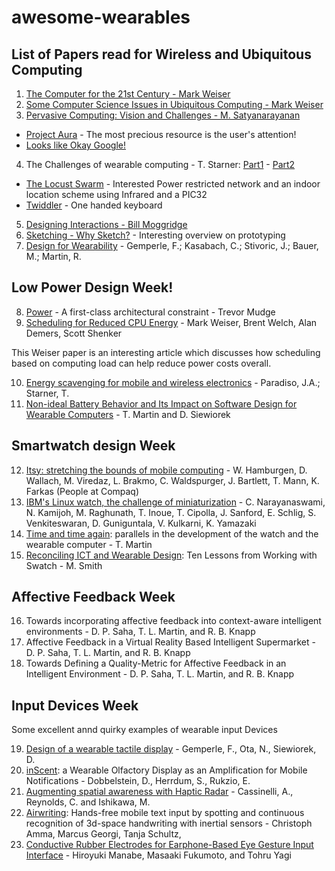 # awesome-wearables


## List of Papers read for Wireless and Ubiquitous Computing
1. [The Computer for the 21st Century - Mark Weiser]
2. [Some Computer Science Issues in Ubiquitous Computing - Mark Weiser]
3. [Pervasive Computing: Vision and Challenges - M. Satyanarayanan]
  - [Project Aura] - The most precious resource is the user's attention!
  - [Looks like Okay Google!]
4. The Challenges of wearable computing - T. Starner: [Part1] - [Part2]
  - [The Locust Swarm] - Interested Power restricted network and an indoor location scheme using Infrared and a PIC32
  - [Twiddler] - One handed keyboard
5. [Designing Interactions - Bill Moggridge]
6. [Sketching - Why Sketch?] - Interesting overview on prototyping
7. [Design for Wearability] - Gemperle, F.; Kasabach, C.; Stivoric, J.; Bauer, M.; Martin, R.

## Low Power Design Week!
8. [Power] - A first-class architectural constraint - Trevor Mudge
9. [Scheduling for Reduced CPU Energy] - Mark Weiser, Brent Welch, Alan Demers, Scott Shenker

This Weiser paper is an interesting article which discusses how scheduling based on computing load can help reduce power costs overall.

10. [Energy scavenging for mobile and wireless electronics] - Paradiso, J.A.; Starner, T.
11. [Non-ideal Battery Behavior and Its Impact on Software Design for Wearable Computers] - T. Martin and D. Siewiorek

## Smartwatch design Week

12. [Itsy: stretching the bounds of mobile computing] - W. Hamburgen, D. Wallach, M. Viredaz, L. Brakmo, C. Waldspurger, J. Bartlett, T. Mann, K. Farkas (People at Compaq)
13. [IBM's Linux watch, the challenge of miniaturization] - C. Narayanaswami, N. Kamijoh, M. Raghunath, T. Inoue, T. Cipolla, J. Sanford, E. Schlig, S. Venkiteswaran, D. Guniguntala, V. Kulkarni, K. Yamazaki
14. [Time and time again]: parallels in the development of the watch and the wearable computer - T. Martin
15. [Reconciling ICT and Wearable Design]: Ten Lessons from Working with Swatch - M. Smith

## Affective Feedback Week

16. Towards incorporating affective feedback into context-aware intelligent environments - D. P. Saha, T. L. Martin, and R. B. Knapp
17. Affective Feedback in a Virtual Reality Based Intelligent Supermarket - D. P. Saha, T. L. Martin, and R. B. Knapp
18. Towards Defining a Quality-Metric for Affective Feedback in an Intelligent Environment - D. P. Saha, T. L. Martin, and R. B. Knapp

## Input Devices Week
Some excellent annd quirky examples of wearable input Devices

19. [Design of a wearable tactile display] - Gemperle, F., Ota, N., Siewiorek, D.
20. [inScent]: a Wearable Olfactory Display as an Amplification for Mobile Notifications - Dobbelstein, D., Herrdum, S., Rukzio, E.
21. [Augmenting spatial awareness with Haptic Radar] - Cassinelli, A., Reynolds, C. and Ishikawa, M.
22. [Airwriting]: Hands-free mobile text input by spotting and continuous recognition of 3d-space handwriting with inertial sensors - Christoph Amma, Marcus Georgi, Tanja Schultz,
23. [Conductive Rubber Electrodes for Earphone-Based Eye Gesture Input Interface] - Hiroyuki Manabe, Masaaki Fukumoto, and Tohru Yagi

[The Computer for the 21st Century - Mark Weiser]: <http://www.ubiq.com/hypertext/weiser/SciAmDraft3.html>
[Some Computer Science Issues in Ubiquitous Computing - Mark Weiser]: <https://dl.acm.org/citation.cfm?id=159617>
[Pervasive Computing: Vision and Challenges - M. Satyanarayanan]: <http://ieeexplore.ieee.org/document/943998/?arnumber=943998&tag=1>
[Project Aura]: <http://www.cs.cmu.edu/~aura/auravideo.mpg>
[Looks like Okay Google!]: <https://www.youtube.com/watch?v=MMid2xUtWmo>
[part1]: <http://ieeexplore.ieee.org/document/946681/?isNumber=20475&arnumber=946681&tag=1)> 
[part2]: <http://ieeexplore.ieee.org/document/946683/?isNumber=20475&arnumber=946683>
[The Locust Swarm]: <https://www.cc.gatech.edu/people/home/thad/p/031_20_Activity/locust-swarm-ISWC97.pdf>
[Twiddler]: <https://smartech.gatech.edu/bitstream/handle/1853/58/04-09.pdf;sequence=1>
[Designing Interactions - Bill Moggridge]: <http://www.designinginteractions.com/downloads/DesigningInteractions_10.pdf>
[Sketching - Why Sketch?]: <http://sketchbook.cpsc.ucalgary.ca/?page_id=64>
[Design for Wearability]: <http://ieeexplore.ieee.org/document/729537/>

[Power]: <http://ieeexplore.ieee.org/xpls/abs_all.jsp?isNumber=19820%E2%88%8F=JNL&arnumber=917539>
[Scheduling for Reduced CPU Energy]: <http://portal.acm.org/citation.cfm?id=1267640>
[Energy scavenging for mobile and wireless electronics]: <http://ieeexplore.ieee.org/xpl/articleDetails.jsp?arnumber=1401839>
[Non-ideal Battery Behavior and Its Impact on Software Design for Wearable Computers]: <http://ieeexplore.ieee.org/xpls/abs_all.jsp?arnumber=1223632>

[Itsy: stretching the bounds of mobile computing]: <http://ieeexplore.ieee.org/xpls/abs_all.jsp?arnumber=917534>
[IBM's Linux watch, the challenge of miniaturization]: <http://ieeexplore.ieee.org/xpls/abs_all.jsp?arnumber=976917>
[Time and time again]: <http://ieeexplore.ieee.org/xpls/abs_all.jsp?arnumber=1167212>
[Reconciling ICT and Wearable Design]: <http://www.ece.vt.edu/tlmartin/iswc07_design_workshop/iswc2007-design-workshop-proceedings.pdf>

[Design of a wearable tactile display]: <http://ieeexplore.ieee.org/xpls/abs_all.jsp?arnumber=962082>
[inScent]: <https://dl.acm.org/citation.cfm?id=3123035>
[Augmenting spatial awareness with Haptic Radar]: <http://ieeexplore.ieee.org/document/4067727/>
[Airwriting]: <http://ieeexplore.ieee.org/document/6246142/> 
[Conductive Rubber Electrodes for Earphone-Based Eye Gesture Input Interface]: <http://dl.acm.org/citation.cfm?id=2716508.2716534>
